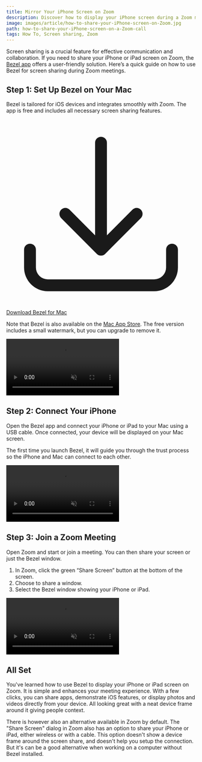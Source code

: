 ```yaml
---
title: Mirror Your iPhone Screen on Zoom
description: Discover how to display your iPhone screen during a Zoom meeting. 
image: images/article/how-to-share-your-iPhone-screen-on-Zoom.jpg
path: how-to-share-your-iPhone-screen-on-a-Zoom-call
tags: How To, Screen sharing, Zoom
---
```


Screen sharing is a crucial feature for effective communication and collaboration. If you need to share your iPhone or iPad screen on Zoom, the [Bezel app](https://getbezel.app/) offers a user-friendly solution. Here’s a quick guide on how to use Bezel for screen sharing during Zoom meetings.

## Step 1: Set Up Bezel on Your Mac

Bezel is tailored for iOS devices and integrates smoothly with Zoom. The app is free and includes all necessary screen sharing features.

<p class="not-prose">
    <a href="/bezel/thank-you-for-trying-bezel" class="rounded-md ring-1 ring-purple-600 hover:bg-purple-600 hover:ring-purple-600 px-6 py-3 text-m font-semibold text-purple-600 dark:text-white hover:text-white shadow-sm focus-visible:outline focus-visible:outline-2 focus-visible:outline-offset-2 focus-visible:outline-indigo-600"><svg xmlns="http://www.w3.org/2000/svg" viewBox="0 0 24 24" fill="currentColor" class="inline-block w-6 h-6 mr-1 -mt-1">
    <path fill-rule="evenodd" d="M12 2.25a.75.75 0 01.75.75v11.69l3.22-3.22a.75.75 0 111.06 1.06l-4.5 4.5a.75.75 0 01-1.06 0l-4.5-4.5a.75.75 0 111.06-1.06l3.22 3.22V3a.75.75 0 01.75-.75zm-9 13.5a.75.75 0 01.75.75v2.25a1.5 1.5 0 001.5 1.5h13.5a1.5 1.5 0 001.5-1.5V16.5a.75.75 0 011.5 0v2.25a3 3 0 01-3 3H5.25a3 3 0 01-3-3V16.5a.75.75 0 01.75-.75z" clip-rule="evenodd"></path>
    </svg> Download Bezel for Mac</a>
</p>

Note that Bezel is also available on the [Mac App Store](https://apps.apple.com/us/app/bezel-phone-mirroring/id6476268685). The free version includes a small watermark, but you can upgrade to remove it.

<video autoplay muted playsinline loop preload="auto" class="not-prose mx-auto w-full rounded-md bg-white/5 ring-1 ring-gray-600/50 dark:ring-white/50">
    <source src="/bezel/video/article-install-bezel.mp4#t=0.001" type="video/mp4">
</video>

## Step 2: Connect Your iPhone

Open the Bezel app and connect your iPhone or iPad to your Mac using a USB cable. Once connected, your device will be displayed on your Mac screen.

The first time you launch Bezel, it will guide you through the trust process so the iPhone and Mac can connect to each other.

<video autoplay muted playsinline loop preload="auto" class="not-prose mx-auto w-full rounded-md bg-white/5 ring-1 ring-gray-600/50 dark:ring-white/50">
    <source src="/bezel/video/article-connect.mp4#t=0.001" type="video/mp4">
</video>

## Step 3: Join a Zoom Meeting

Open Zoom and start or join a meeting. You can then share your screen or just the Bezel window.

1. In Zoom, click the green “Share Screen” button at the bottom of the screen.
2. Choose to share a window.
3. Select the Bezel window showing your iPhone or iPad.

<video autoplay muted playsinline loop preload="auto" class="not-prose mx-auto w-full rounded-md bg-white/5 ring-1 ring-gray-600/50 dark:ring-white/50">
    <source src="/bezel/video/article-share-in-zoom.mp4#t=0.001" type="video/mp4">
</video>

## All Set

You've learned how to use Bezel to display your iPhone or iPad screen on Zoom. It is simple and enhances your meeting experience. With a few clicks, you can share apps, demonstrate iOS features, or display photos and videos directly from your device. All looking great with a neat device frame around it giving people context. 

There is however also an alternative available in Zoom by default. The "Share Screen" dialog in Zoom also has an option to share your iPhone or iPad, either wireless or with a cable. This option doesn't show a device frame around the screen share, and doesn't help you setup the connection. But it's can be a good alternative when working on a computer without Bezel installed.   
